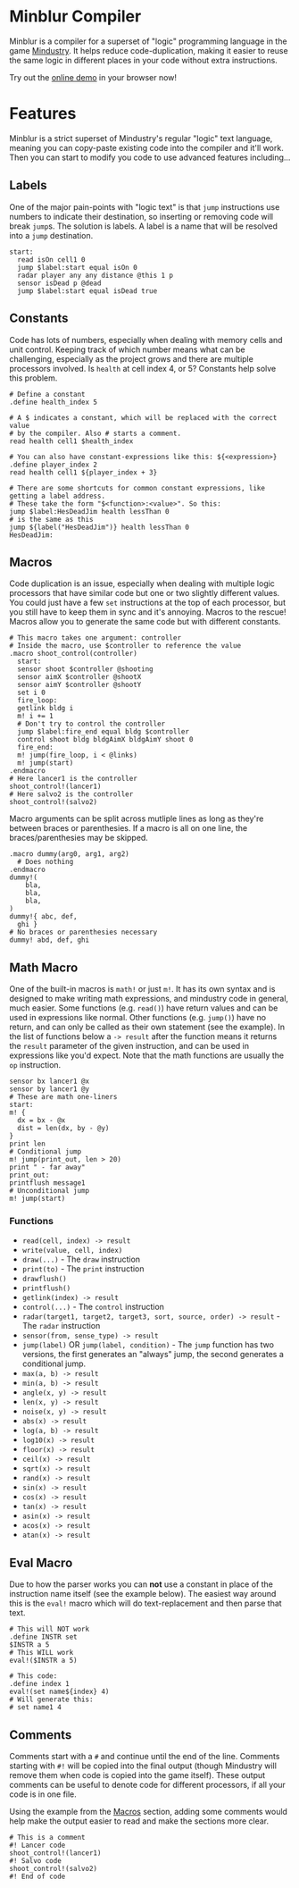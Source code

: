 # Minblur Compiler
Minblur is a compiler for a superset of "logic" programming language in the game
[Mindustry](https://github.com/Anuken/Mindustry). It helps reduce code-duplication,
making it easier to reuse the same logic in different places in your code without
extra instructions.

Try out the [online demo](https://bindernews.github.io/minblur-web-demo/) in your
browser now!

# Features
Minblur is a strict superset of Mindustry's regular "logic" text language, meaning
you can copy-paste existing code into the compiler and it'll work. Then you can
start to modify you code to use advanced features including...

## Labels
One of the major pain-points with "logic text" is that `jump` instructions use numbers
to indicate their destination, so inserting or removing code will break `jump`s.
The solution is labels. A label is a name that will be resolved into a `jump` destination.

```
start:
  read isOn cell1 0
  jump $label:start equal isOn 0
  radar player any any distance @this 1 p
  sensor isDead p @dead
  jump $label:start equal isDead true
```

## Constants
Code has lots of numbers, especially when dealing with memory cells and unit control.
Keeping track of which number means what can be challenging, especially as the project
grows and there are multiple processors involved. Is `health` at cell index 4, or 5?
Constants help solve this problem.

```
# Define a constant
.define health_index 5

# A $ indicates a constant, which will be replaced with the correct value
# by the compiler. Also # starts a comment.
read health cell1 $health_index

# You can also have constant-expressions like this: ${<expression>}
.define player_index 2
read health cell1 ${player_index + 3}

# There are some shortcuts for common constant expressions, like getting a label address.
# These take the form "$<function>:<value>". So this:
jump $label:HesDeadJim health lessThan 0
# is the same as this
jump ${label("HesDeadJim")} health lessThan 0
HesDeadJim:
```

## Macros
Code duplication is an issue, especially when dealing with multiple logic processors
that have similar code but one or two slightly different values. You could just have
a few `set` instructions at the top of each processor, but you still have to keep
them in sync and it's annoying. Macros to the rescue! Macros allow you to generate
the same code but with different constants.

```
# This macro takes one argument: controller
# Inside the macro, use $controller to reference the value
.macro shoot_control(controller)
  start:
  sensor shoot $controller @shooting
  sensor aimX $controller @shootX
  sensor aimY $controller @shootY
  set i 0
  fire_loop:
  getlink bldg i
  m! i += 1
  # Don't try to control the controller
  jump $label:fire_end equal bldg $controller
  control shoot bldg bldgAimX bldgAimY shoot 0
  fire_end:
  m! jump(fire_loop, i < @links)
  m! jump(start)
.endmacro
# Here lancer1 is the controller
shoot_control!(lancer1)
# Here salvo2 is the controller
shoot_control!(salvo2)
```

Macro arguments can be split across mutliple lines as long as they're between braces or
parenthesies. If a macro is all on one line, the braces/parenthesies may be skipped.

```
.macro dummy(arg0, arg1, arg2)
  # Does nothing
.endmacro
dummy!(
    bla,
    bla,
    bla,
)
dummy!{ abc, def,
  ghi }
# No braces or parenthesies necessary
dummy! abd, def, ghi
```

## Math Macro
One of the built-in macros is `math!` or just `m!`. It has its own syntax and is
designed to make writing math expressions, and mindustry code in general,
much easier. Some functions (e.g. `read()`) have return values and can be used
in expressions like normal. Other functions (e.g. `jump()`) have no return,
and can only be called as their own statement (see the example). In the
list of functions below a `-> result` after the function means it returns
the `result` parameter of the given instruction, and can be used in expressions
like you'd expect. Note that the math functions are usually the `op` instruction.

```
sensor bx lancer1 @x
sensor by lancer1 @y
# These are math one-liners
start:
m! {
  dx = bx - @x
  dist = len(dx, by - @y)
}
print len
# Conditional jump
m! jump(print_out, len > 20)
print " - far away"
print_out:
printflush message1
# Unconditional jump
m! jump(start)
```

### Functions
- `read(cell, index) -> result`
- `write(value, cell, index)`
- `draw(...)` - The `draw` instruction
- `print(to)` - The `print` instruction
- `drawflush()`
- `printflush()`
- `getlink(index) -> result`
- `control(...)` - The `control` instruction
- `radar(target1, target2, target3, sort, source, order) -> result` - The `radar` instruction
- `sensor(from, sense_type) -> result`
- `jump(label)` OR `jump(label, condition)` - The `jump` function has two versions, the first
  generates an "always" jump, the second generates a conditional jump.
- `max(a, b) -> result`
- `min(a, b) -> result`
- `angle(x, y) -> result`
- `len(x, y) -> result`
- `noise(x, y) -> result`
- `abs(x) -> result`
- `log(a, b) -> result`
- `log10(x) -> result`
- `floor(x) -> result`
- `ceil(x) -> result`
- `sqrt(x) -> result`
- `rand(x) -> result`
- `sin(x) -> result`
- `cos(x) -> result`
- `tan(x) -> result`
- `asin(x) -> result`
- `acos(x) -> result`
- `atan(x) -> result`

## Eval Macro
Due to how the parser works you can **not** use a constant in place of the instruction
name itself (see the example below). The easiest way around this is the `eval!` macro
which will do text-replacement and then parse that text.

```
# This will NOT work
.define INSTR set
$INSTR a 5
# This WILL work
eval!($INSTR a 5)

# This code:
.define index 1
eval!(set name${index} 4)
# Will generate this:
# set name1 4
```

## Comments
Comments start with a `#` and continue until the end of the line.
Comments starting with `#!` will be copied into the final output (though Mindustry will
remove them when code is copied into the game itself). These output comments can be
useful to denote code for different processors, if all your code is in one file.

Using the example from the [Macros](##Macros) section, adding some comments would
help make the output easier to read and make the sections more clear.

```
# This is a comment
#! Lancer code
shoot_control!(lancer1)
#! Salvo code
shoot_control!(salvo2)
#! End of code
```
